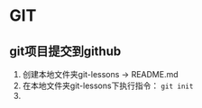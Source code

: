 # GIT

## git项目提交到github

1. 创建本地文件夹git-lessons -> README.md
2. 在本地文件夹git-lessons下执行指令： `git init`
3. 
